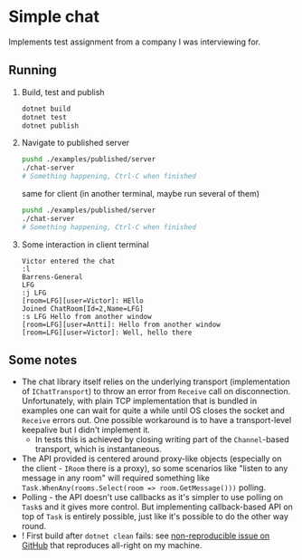 # Simple chat 

Implements test assignment from a company I was interviewing for.

## Running

1. Build, test and publish
   ```zsh
   dotnet build
   dotnet test
   dotnet publish
   ```
2. Navigate to published server
   ```zsh
   pushd ./examples/published/server
   ./chat-server
   # Something happening, Ctrl-C when finished
   ```
   same for client (in another terminal, maybe run several of them)
   ```zsh
   pushd ./examples/published/server
   ./chat-server
   # Something happening, Ctrl-C when finished
   ```
3. Some interaction in client terminal
   ```
   Victor entered the chat
   :l
   Barrens-General
   LFG
   :j LFG
   [room=LFG][user=Victor]: HEllo
   Joined ChatRoom[Id=2,Name=LFG]
   :s LFG Hello from another window
   [room=LFG][user=Antti]: Hello from another window
   [room=LFG][user=Victor]: Well, hello there
   ```

## Some notes 

- The chat library itself relies on the underlying transport (implementation of `IChatTransport`) to throw an error from `Receive` call on disconnection. 
  Unfortunately, with plain TCP implementation that is bundled in examples one can wait for quite a while until OS closes the socket and `Receive` errors out. 
  One possible workaround is to have a transport-level keepalive but I didn't implement it.
  - In tests this is achieved by closing writing part of the `Channel`-based transport, which is instantaneous.
- The API provided is centered around proxy-like objects (especially on the client - `IRoom` there is a proxy), so some scenarios like "listen to any message in any room"
  will required something like `Task.WhenAny(rooms.Select(room => room.GetMessage()))` polling.
- Polling - the API doesn't use callbacks as it's simpler to use polling on `Task`s and it gives more control. But implementing callback-based API on top of `Task` is entirely possible, just like it's possible to do the other way round.
- ! First build after `dotnet clean` fails: see [non-reproducible issue on GitHub](https://github.com/grpc/grpc/issues/18625) that reproduces all-right on my machine.
